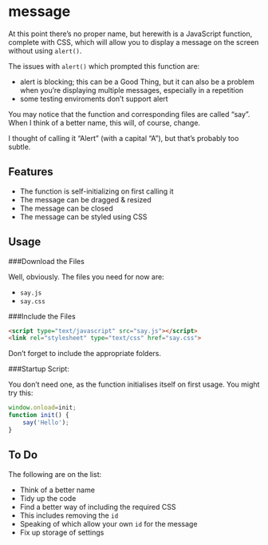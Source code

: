 message
=========

At this point there’s no proper name, but herewith is a JavaScript function, complete with CSS, which will allow you to display a message on the screen without using `alert()`.

The issues with `alert()` which prompted this function are:

- alert is blocking; this can be a Good Thing, but it can also be a problem when you’re displaying multiple messages, especially in a repetition
- some testing enviroments don’t support alert

You may notice that the function and corresponding files are called “say”. When I think of a better name, this will, of course, change.

I thought of calling it “Alert” (with a capital “A”), but that’s probably too subtle.

Features
--------

- The function is self-initializing on first calling it
- The message can be dragged & resized
- The message can be closed
- The message can be styled using CSS

Usage
-----

###Download the Files

Well, obviously. The files you need for now are:

- `say.js`
- `say.css`

###Include the Files

```html
<script type="text/javascript" src="say.js"></script>
<link rel="stylesheet" type="text/css" href="say.css">
```

Don’t forget to include the appropriate folders.

###Startup Script:

You don’t need one, as the function initialises itself on first usage. You might try this:

```js
window.onload=init;
function init() {
	say('Hello');
}
```

To Do
-----

The following are on the list:

- Think of a better name
- Tidy up the code
- Find a better way of including the required CSS
- This includes removing the `id`
- Speaking of which allow your own `id` for the message
- Fix up storage of settings

